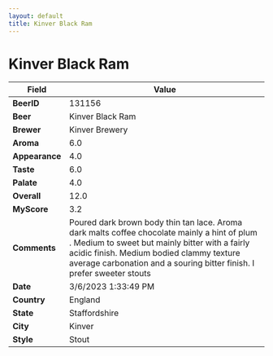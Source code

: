 ```yaml
---
layout: default
title: Kinver Black Ram
---
```


# Kinver Black Ram

| Field         | Value     |
|---------------|-----------|
| **BeerID** | 131156 |
| **Beer** | Kinver Black Ram |
| **Brewer** | Kinver Brewery |
| **Aroma** | 6.0 |
| **Appearance** | 4.0 |
| **Taste** | 6.0 |
| **Palate** | 4.0 |
| **Overall** | 12.0 |
| **MyScore** | 3.2 |
| **Comments** | Poured dark brown body thin tan lace. Aroma dark malts coffee chocolate mainly a hint of plum . Medium to sweet but mainly bitter with a fairly acidic finish. Medium bodied clammy texture average carbonation and a souring bitter finish. I prefer sweeter stouts  |
| **Date** | 3/6/2023 1:33:49 PM |
| **Country** | England |
| **State** | Staffordshire |
| **City** | Kinver |
| **Style** | Stout |
